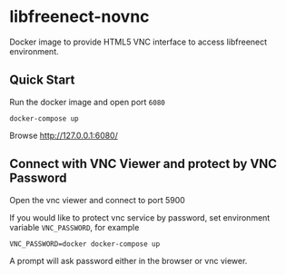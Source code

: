 libfreenect-novnc
=================

Docker image to provide HTML5 VNC interface to access libfreenect environment.

Quick Start
-------------------------

Run the docker image and open port `6080`

```
docker-compose up
```

Browse http://127.0.0.1:6080/

Connect with VNC Viewer and protect by VNC Password
------------------

Open the vnc viewer and connect to port 5900

If you would like to protect vnc service by password, set environment variable `VNC_PASSWORD`, for example

```
VNC_PASSWORD=docker docker-compose up
```

A prompt will ask password either in the browser or vnc viewer.